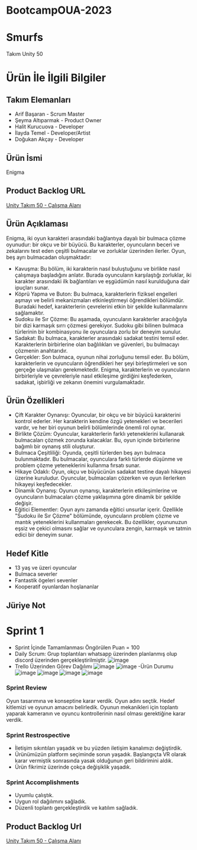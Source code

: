 # BootcampOUA-2023
# Smurfs
Takım Unity 50
# Ürün İle İlgili Bilgiler
## Takım Elemanları
- Arif Başaran - Scrum Master
- Şeyma Altıparmak - Product Owner
- Halit Kurucuova - Developer
- İlayda Temel - Developer/Artist
- Doğukan Akçay - Developer
## Ürün İsmi
Enigma
## Product Backlog URL
[Unity Takım 50 - Çalışma Alanı](https://miro.com/welcomeonboard/M3Jzc2RyRE4yekZUdDNZS1lCemZUaDhiNWxVWXdQWjNVM1VEb0x6RmV3SFNUYUU5UUh5U3kxTkpteFVNOFFEZnwzMDc0NDU3MzUwMjg2NDE2OTg5fDI=?share_link_id=708645631014)
## Ürün Açıklaması
Enigma, iki oyun karakteri arasındaki bağlantıya dayalı bir bulmaca çözme oyunudur: bir okçu ve bir büyücü. Bu karakterler, oyuncuların beceri ve zekalarını test eden çeşitli bulmacalar ve zorluklar üzerinden ilerler.
Oyun, beş ayrı bulmacadan oluşmaktadır:
- Kavuşma: Bu bölüm, iki karakterin nasıl buluştuğunu ve birlikte nasıl çalışmaya başladığını anlatır. Burada oyuncuların karşılaştığı zorluklar, iki karakter arasındaki ilk bağlantıları ve eşgüdümün nasıl kurulduğuna dair ipuçları sunar.
- Köprü Yapma ve Buton: Bu bulmaca, karakterlerin fiziksel engelleri aşmayı ve belirli mekanizmaları etkinleştirmeyi öğrendikleri bölümdür. Buradaki hedef, karakterlerin çevrelerini etkin bir şekilde kullanmalarını sağlamaktır.
- Sudoku ile Sır Çözme: Bu aşamada, oyuncuların karakterler aracılığıyla bir dizi karmaşık sırrı çözmesi gerekiyor. Sudoku gibi bilinen bulmaca türlerinin bir kombinasyonu ile oyunculara zorlu bir deneyim sunulur.
- Sadakat: Bu bulmaca, karakterler arasındaki sadakat testini temsil eder. Karakterlerin birbirlerine olan bağlılıkları ve güvenleri, bu bulmacayı çözmenin anahtarıdır.
- Gerçekler: Son bulmaca, oyunun nihai zorluğunu temsil eder. Bu bölüm, karakterlerin ve oyuncuların öğrendikleri her şeyi birleştirmeleri ve son gerçeğe ulaşmaları gerekmektedir.
Enigma, karakterlerin ve oyuncuların birbirleriyle ve çevreleriyle nasıl etkileşime girdiğini keşfederken, sadakat, işbirliği ve zekanın önemini vurgulamaktadır.
## Ürün Özellikleri
- Çift Karakter Oynanışı: Oyuncular, bir okçu ve bir büyücü karakterini kontrol ederler. Her karakterin kendine özgü yetenekleri ve becerileri vardır, ve her biri oyunun belirli bölümlerinde önemli rol oynar.
- Birlikte Çözüm: Oyuncular, karakterlerin farklı yeteneklerini kullanarak bulmacaları çözmek zorunda kalacaklar. Bu, oyun içinde birbirlerine bağımlı bir oynanış stili oluşturur.
- Bulmaca Çeşitliliği: Oyunda, çeşitli türlerden beş ayrı bulmaca bulunmaktadır. Bu bulmacalar, oyunculara farklı türlerde düşünme ve problem çözme yeteneklerini kullanma fırsatı sunar.
- Hikaye Odaklı: Oyun, okçu ve büyücünün sadakat testine dayalı hikayesi üzerine kuruludur. Oyuncular, bulmacaları çözerken ve oyun ilerlerken hikayeyi keşfedecekler.
- Dinamik Oynanış: Oyunun oynanışı, karakterlerin etkileşimlerine ve oyuncuların bulmacaları çözme yaklaşımına göre dinamik bir şekilde değişir.
- Eğitici Elementler: Oyun aynı zamanda eğitici unsurlar içerir. Özellikle "Sudoku ile Sır Çözme" bölümünde, oyuncuların problem çözme ve mantık yeteneklerini kullanmaları gerekecek.
Bu özellikler, oyununuzun eşsiz ve çekici olmasını sağlar ve oyunculara zengin, karmaşık ve tatmin edici bir deneyim sunar.
## Hedef Kitle
- 13 yaş ve üzeri oyuncular
- Bulmaca severler
- Fantastik ögeleri sevenler
- Kooperatif oyunlardan hoşlananlar
## Jüriye Not

# Sprint 1
- Sprint İçinde Tamamlanması Öngörülen Puan = 100
- Daily Scrum:
Grup toplantıları whatsapp üzerinden planlanmış olup discord üzerinden gerçekleştirilmiştir.
![image](https://github.com/visnesuyu/BootcampOUA-2023/assets/110824350/2d8b4e5b-b3b7-4c3d-bd89-7bb4da745510)
- Trello Üzerinden Görev Dağılımı
![image](https://github.com/visnesuyu/BootcampOUA-2023/assets/110824350/155fb5ad-0966-45f1-bd86-6071984bdf8f)
![image](https://github.com/visnesuyu/BootcampOUA-2023/assets/110824350/5fb96c66-b681-42d3-b356-90d8c5cd7f96)
-Ürün Durumu
![image](https://github.com/visnesuyu/BootcampOUA-2023/assets/110824350/0a721a4d-560d-4829-94de-d638a840ec4e)
![image](https://github.com/visnesuyu/BootcampOUA-2023/assets/110824350/d9ed73d8-c2b1-4504-8496-1e269721975b)
![image](https://github.com/visnesuyu/BootcampOUA-2023/assets/110824350/aac6456c-7b57-459a-a981-810cd75de9c5)
![image](https://github.com/visnesuyu/BootcampOUA-2023/assets/110824350/0d030155-92d3-479e-a150-ee15cdefea6a)
### Sprint Review
Oyun tasarımına ve konseptine karar verdik. Oyun adını seçtik. Hedef kitlemizi ve oyunun amacını belirledik. Oyunun mekanikleri için toplantı yaparak kameranın ve oyuncu kontrollerinin nasıl olması gerektiğine karar verdik.
### Sprint Restrospective
* İletişim sıkıntıları yaşadık ve bu yüzden iletişim kanalımızı değiştirdik.
* Ürünümüzün platform seçiminde sorun yaşadık. Başlangıçta VR olarak karar vermiştik sonrasında yasak olduğunun geri bildirimini aldık.
* Ürün fikrimiz üzerinde çokça değişiklik yaşadık.
### Sprint Accomplishments
* Uyumlu çalıştık.
* Uygun rol dağılımını sağladık.
* Düzenli toplantı gerçekleştirdik ve katılım sağladık.
## Product Backlog Url
[Unity Takım 50 - Çalışma Alanı](https://miro.com/welcomeonboard/M3Jzc2RyRE4yekZUdDNZS1lCemZUaDhiNWxVWXdQWjNVM1VEb0x6RmV3SFNUYUU5UUh5U3kxTkpteFVNOFFEZnwzMDc0NDU3MzUwMjg2NDE2OTg5fDI=?share_link_id=708645631014)









